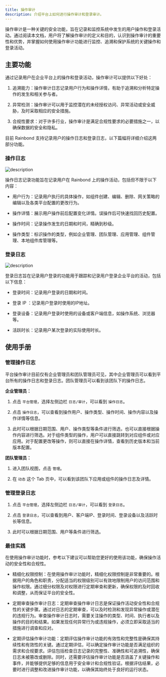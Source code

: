 ```yaml
---
title: 操作审计
description: 介绍平台上如何进行操作审计和登录审计。
---
```


操作审计是一种关键的安全功能，旨在记录和监控系统中发生的用户操作和登录活动。通过阅读本文档，用户将了解操作审计的定义和目的，认识到操作审计的重要性和优势，并掌握如何使用操作审计功能进行监控、追溯和保护系统的关键操作和登录活动。

## 主要功能

通过记录用户在企业平台上的操作和登录活动，操作审计可以提供以下好处：

1. 追溯能力：操作审计日志记录用户行为和操作详情，有助于追溯和分析特定操作的发生和相关参与者。

2. 异常检测：操作审计可以用于监控潜在的未经授权访问、异常活动或安全威胁，及时采取相应的安全措施。

3. 合规性要求：对于许多行业，操作审计是满足合规性要求的必要措施之一，以确保数据的安全和隐私。

目前 Rainbond 支持记录用户的操作日志和登录日志，以下篇幅将详细介绍这两部分功能。

### 操作日志

![description](https://grstatic.oss-cn-shanghai.aliyuncs.com/docs/enterprise-app/audit/operate_log.jpg)

操作日志记录功能旨在记录用户在 Rainbond 上的操作活动，包括但不限于以下内容：

- 用户行为：记录用户执行的具体操作，如组件创建、编辑、删除、网关策略的编辑以及各类平台配置的更改行为。

- 操作详情：展示用户操作前后配置变化详情。误操作后可快速找回历史配置。

- 操作时间：记录操作发生的日期和时间，精确到秒级。

- 操作类型：标识操作的类型，例如企业管理、团队管理、应用管理、组件管理、本地组件库管理等。

### 登录日志

![description](https://grstatic.oss-cn-shanghai.aliyuncs.com/docs/enterprise-app/audit/login_log.jpg)

登录日志旨在记录用户登录的功能用于跟踪和记录用户登录企业平台的活动，包括以下信息：

- 登录时间：记录用户登录的日期和时间。

- 登录 IP ：记录用户登录时使用的IP地址。

- 登录设备：记录用户登录时使用的设备或客户端信息，如操作系统、浏览器等。

- 活跃时长：记录用户某次登录的实际使用时长。

## 使用手册

### 管理操作日志

平台操作审计目前仅有企业管理员和团队管理员可见，其中企业管理员可以看到平台所有的操作日志和登录日志。团队管理员可以看到该团队下的操作日志。

**企业管理员：**

1. 点击 `平台管理`，选择左侧边栏 `日志/审计`，可以看到 `操作日志`。

2. 点击 `操作日志`，可以查看到操作用户、操作类型、操作时间、操作内容以及操作详情等信息。

3. 此时可以根据日期范围、用户、操作类型等条件进行筛选，也可以直接根据操作内容进行筛选。对于组件类型的操作，用户可以直接跳转到对应组件或对应应用。对于配置更改等操作，则可以直接在操作详情，查看到历史版本和当前版本配置。

**团队管理员：**

1. 进入团队视图，点击 `管理`。

2. 在 `动态` 这个 Tab 页中，可以看到该团队下应用或组件的操作日志及详情。

### 管理登录日志

1. 点击 `平台管理`，选择左侧边栏 `日志/审计`，可以看到 `登录日志`。

2. 点击 `登录日志`，可以查看到用户、客户端IP、登录时间、登录设备以及活跃时长等信息。

3. 此时可以根据日期范围、用户等条件进行筛选。

### 最佳实践

在使用操作审计功能时，参考以下建议可以帮助您更好的使用该功能，确保操作活动的安全性和合规性。

- 精细化权限控制：在使用操作审计功能时，精细化权限控制是非常重要的。根据用户的角色和职责，分配适当的权限级别可以有效地限制用户的访问范围和操作权限。通过细分权限及对权限进行定期审查和更新，确保权限的及时回收和调整，从而保证平台的安全性。

- 定期审查操作审计日志：定期审查操作审计日志是保证操作活动安全性和合规性的关键步骤。通过对日志的定期审查，可以及时检测和发现异常操作或潜在的违规行为。审查操作审计日志时，需要关注操作的类型、时间、执行者以及操作的目的和结果。如果发现任何异常行为或违规操作，必须立即采取适当的措施进行调查和应对。

- 定期评估操作审计功能：定期评估操作审计功能的有效性和完整性是确保其持续性和有效性的关键。通过定期评估，可以确定操作审计功能是否满足组织的需求和合规要求。评估包括检查日志记录的完整性、准确性和可追溯性，确保日志未被篡改或删除。同时，还需要评估操作审计功能是否涵盖了关键操作和事件，并能够提供足够的信息用于安全审计和合规性验证。根据评估结果，必要时进行调整和改进操作审计功能，以确保其始终处于良好的运行状态。
